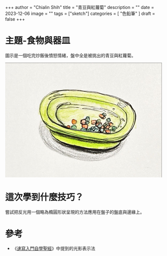 +++
author = "Chialin Shih"
title = "青豆與紅蘿蔔"
description = ""
date = 2023-12-06
image = ""
tags = ["sketch"]
categories = [ "色鉛筆" ]
draft = false
+++

# 主題-食物與器皿

圖示是一個吃完炒飯後憤怒情緒，盤中全是被挑出的青豆與紅蘿蔔。

![炒飯中的青豆與紅蘿蔔](beans-carrots.jpeg)
# 這次學到什麼技巧？

嘗試把反光用一個略為橢圓形狀呈現的方法應用在盤子的盤底與邊緣上。

# 參考
- 《[速寫入門自學聖經](https://www.eslite.com/product/1001113692764459)》中提到的光影表示法